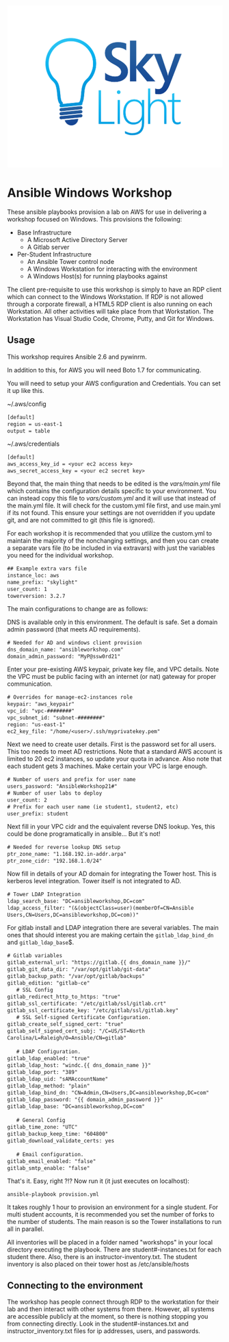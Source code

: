 ![skylight](docs/lab_guide/images/skylight_logo_color.png)

# Ansible Windows Workshop

These ansible playbooks provision a lab on AWS for use in delivering a workshop focused on Windows.  This provisions the following:

* Base Infrastructure
  * A Microsoft Active Directory Server
  * A Gitlab server
* Per-Student Infrastructure
  * An Ansible Tower control node
  * A Windows Workstation for interacting with the environment
  * A Windows Host(s) for running playbooks against

The client pre-requisite to use this workshop is simply to have an RDP client which can connect to the Windows Workstation.  If RDP is not allowed through a corporate firewall, a HTML5 RDP client is also running on each Workstation.  All other activities will take place from that Workstation.  The Workstation has Visual Studio Code, Chrome, Putty, and Git for Windows.  

## Usage

This workshop requires Ansible 2.6 and pywinrm.

In addition to this, for AWS you will need Boto 1.7 for communicating.  

You will need to setup your AWS configuration and Credentials.  You can set it up like this. 

~/.aws/config
```
[default]
region = us-east-1
output = table
```

~/.aws/credentials
```
[default]
aws_access_key_id = <your ec2 access key>
aws_secret_access_key = <your ec2 secret key>
```

Beyond that, the main thing that needs to be edited is the *vars/main.yml* file which contains the configuration details specific to your environment.  You can instead copy this file to *vars/custom.yml* and it will use that instead of the main.yml file.  It will check for the custom.yml file first, and use main.yml if its not found.  This ensure your settings are not overridden if you update git, and are not committed to git (this file is ignored).

For each workshop it is recommended that you utlilize the custom.yml to maintain the majority of the nonchanging settings, and then you can create a separate vars file (to be included in via extravars) with just the variables you need for the individual workshop.

```
## Example extra vars file 
instance_loc: aws
name_prefix: "skylight"
user_count: 1
towerversion: 3.2.7
```


The main configurations to change are as follows:

DNS is available only in this environment.  The default is safe.  Set a domain admin password (that meets AD requirements).


```
# Needed for AD and windows client provision
dns_domain_name: "ansibleworkshop.com"
domain_admin_password: "MyP@ssw0rd21"
```

Enter your pre-existing AWS keypair, private key file, and VPC details.  Note the VPC must be public facing with an internet (or nat) gateway for proper communication.  
```
# Overrides for manage-ec2-instances role
keypair: "aws_keypair"
vpc_id: "vpc-########"
vpc_subnet_id: "subnet-########"
region: "us-east-1"
ec2_key_file: "/home/<user>/.ssh/myprivatekey.pem"
```

Next we need to create user details.  First is the password set for all users.  This too needs to meet AD restrictions.  Note that a standard AWS account is limited to 20 ec2 instances, so update your quota in advance.  Also note that each student gets 3 machines.  Make certain your VPC is large enough.  

```
# Number of users and prefix for user name
users_password: "AnsibleWorkshop21#"
# Number of user labs to deploy
user_count: 2
# Prefix for each user name (ie student1, student2, etc)
user_prefix: student
```

Next fill in your VPC cidr and the equivalent reverse DNS lookup.  Yes, this could be done programatically in ansible... But it's not!
```
# Needed for reverse lookup DNS setup
ptr_zone_name: "1.168.192.in-addr.arpa"
ptr_zone_cidr: "192.168.1.0/24"
```

Now fill in details of your AD domain for integrating the Tower host.  This is kerberos level integration.  Tower itself is not integrated to AD.  
```
# Tower LDAP Integration
ldap_search_base: "DC=ansibleworkshop,DC=com"
ldap_access_filter: "(&(objectClass=user)(memberOf=CN=Ansible Users,CN=Users,DC=ansibleworkshop,DC=com))"
```

For gitlab install and LDAP integration there are several variables.  The main ones that should interest you are making certain the `gitlab_ldap_bind_dn` and `gitlab_ldap_base`$.
```
# Gitlab variables
gitlab_external_url: "https://gitlab.{{ dns_domain_name }}/"
gitlab_git_data_dir: "/var/opt/gitlab/git-data"
gitlab_backup_path: "/var/opt/gitlab/backups"
gitlab_edition: "gitlab-ce"
   # SSL Config
gitlab_redirect_http_to_https: "true"
gitlab_ssl_certificate: "/etc/gitlab/ssl/gitlab.crt"
gitlab_ssl_certificate_key: "/etc/gitlab/ssl/gitlab.key"
   # SSL Self-signed Certificate Configuration.
gitlab_create_self_signed_cert: "true"
gitlab_self_signed_cert_subj: "/C=US/ST=North Carolina/L=Raleigh/O=Ansible/CN=gitlab"

   # LDAP Configuration.
gitlab_ldap_enabled: "true"
gitlab_ldap_host: "windc.{{ dns_domain_name }}"
gitlab_ldap_port: "389"
gitlab_ldap_uid: "sAMAccountName"
gitlab_ldap_method: "plain"
gitlab_ldap_bind_dn: "CN=Admin,CN=Users,DC=ansibleworkshop,DC=com"
gitlab_ldap_password: "{{ domain_admin_password }}"
gitlab_ldap_base: "DC=ansibleworkshop,DC=com"

   # General Config
gitlab_time_zone: "UTC"
gitlab_backup_keep_time: "604800"
gitlab_download_validate_certs: yes

   # Email configuration.
gitlab_email_enabled: "false"
gitlab_smtp_enable: "false"
```

That's it.  Easy, right ?!?   Now run it (it just executes on localhost):

```
ansible-playbook provision.yml
```

It takes roughly 1 hour to provision an environment for a single student.  For multi student accounts, it is recommended you set the number of forks to the number of students.  The main reason is so the Tower installations to run all in parallel.

All inventories will be placed in a folder named "workshops" in your local directory executing the playbook.  There are student#-instances.txt for each student there.  Also, there is an instructor-inventory.txt.  The student inventory is also placed on their tower host as /etc/ansible/hosts

## Connecting to the environment

The workshop has people connect through RDP to the workstation for their lab and then interact with other systems from there.  However, all systems are accessible publicly at the moment, so there is nothing stopping you from connecting directly.  Look in the student#-instances.txt and instructor_inventory.txt files for ip addresses, users, and passwords.

